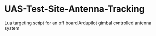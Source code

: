 # UAS-Test-Site-Antenna-Tracking
Lua targeting script for an off board Ardupilot gimbal controlled antenna system
